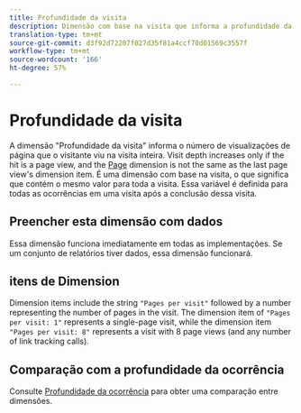 ```yaml
---
title: Profundidade da visita
description: Dimensão com base na visita que informa a profundidade da visita.
translation-type: tm+mt
source-git-commit: d3f92d72207f027d35f81a4ccf70d01569c3557f
workflow-type: tm+mt
source-wordcount: '166'
ht-degree: 57%

---
```



# Profundidade da visita

A dimensão &quot;Profundidade da visita&quot; informa o número de visualizações de página que o visitante viu na visita inteira. Visit depth increases only if the hit is a page view, and the [Page](page.md) dimension is not the same as the last page view&#39;s dimension item. É uma dimensão com base na visita, o que significa que contém o mesmo valor para toda a visita. Essa variável é definida para todas as ocorrências em uma visita após a conclusão dessa visita.

## Preencher esta dimensão com dados

Essa dimensão funciona imediatamente em todas as implementações. Se um conjunto de relatórios tiver dados, essa dimensão funcionará.

## itens de Dimension

Dimension items include the string `"Pages per visit"` followed by a number representing the number of pages in the visit. The dimension item of `"Pages per visit: 1"` represents a single-page visit, while the dimension item `"Pages per visit: 8"` represents a visit with 8 page views (and any number of link tracking calls).

## Comparação com a profundidade da ocorrência

Consulte [Profundidade da ocorrência](hit-depth.md) para obter uma comparação entre dimensões.